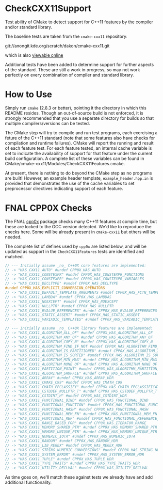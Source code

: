 CheckCXX11Support
=================
Test ability of CMake to detect support for C++11 features by the compiler
and/or standard library.

The baseline tests are taken from the `cmake-cxx11` repository:

git://anongit.kde.org/scratch/dakon/cmake-cxx11.git

which is also [viewable online](http://quickgit.kde.org/?p=scratch%2Fdakon%2Fcmake-cxx11.git)

Additional tests have been added to determine support for further aspects
of the standard. These are still a work in progress, so may not work
perfectly on every combination of compiler and standard library.

How to Use
==========
Simply run `cmake` (2.8.3 or better), pointing it the directory in which
this README resides.
Though an out-of-source build is not enforced, it is strongly recommended that
you use a separate directory for builds so that multiple compilers/versions
can be tested.

The CMake step will try to compile and run test programs, each exercising
a feture of the C++11 standard (note that some features also have checks
for compilation and runtime failures). CMake will report the running and
  result of each feature test.
  For each feature tested, an internal
cache variable is set to indicate the availability of support for that
feature under the current build configuration. A complete list of these
variables can be found in CMake/cmake-cxx11/Modules/CheckCXX11Features.cmake.

At present, there is nothing to do beyond the CMake step as no programs
are built! However, an example header template, `example_header.hpp.in` is
provided that demonstrates the use of the cache variables to set
preprocessor directives indicating support of each feature.

FNAL CPP0X Checks
=================
The FNAL [cpp0x](https://cdcvs.fnal.gov/redmine/projects/cpp0x) package
checks many C++11 features at compile time, but these are locked
to the GCC version detected. We'd like to reproduce the checks here. Some
will be already present in `cmake-cxx11` but others will be needed.

The complete list of defines used by `cpp0x` are listed below, and
will be updated as support in the `CheckCXX11Features` tests are identified
and matched.

```cpp
// --- Initially assume _no_ C++0X core features are implemented:
// -> "HAS_CXX11_AUTO" #undef CPP0X_HAS_AUTO
// -> "HAS_CXX11_CONSTEXPR" #undef CPP0X_HAS_CONSTEXPR_FUNCTIONS
// -> "HAS_CXX11_CONSTEXPR" #undef CPP0X_HAS_CONSTEXPR_VARIABLES
// -> "HAS_CXX11_DECLTYPE" #undef CPP0X_HAS_DECLTYPE
#undef CPP0X_HAS_EXPLICIT_CONVERSION_OPERATORS
// -> "HAS_CXX11_DEFAULT_TEMPLATE_ARGUMENTS #undef CPP0X_HAS_FCTN_TEMPLATE_DEFAULT_ARGS
// -> "HAS_CXX11_LAMBDA" #undef CPP0X_HAS_LAMBDAS
// -> "HAS_CXX11_NOEXCEPT" #undef CPP0X_HAS_NOEXCEPT
// -> "HAS_CXX11_NULLPTR" #undef CPP0X_HAS_NULLPTR
// -> "HAS_CXX11_RVALUE_REFERENCES" #undef CPP0X_HAS_RVALUE_REFERENCES
// -> "HAS_CXX11_STATIC_ASSERT" #undef CPP0X_HAS_STATIC_ASSERT
// -> "HAS_CXX11_VARIADIC_TEMPLATES" #undef CPP0X_HAS_VARIADIC_TEMPLATES

// --- Initially assume _no_ C++0X library features are implemented:
// -> "HAS_CXX11_ALGORITHM_ALL_OF" #undef CPP0X_HAS_ALGORITHM_ALL_OF
// -> "HAS_CXX11_ALGORITHM_ANY_OF" #undef CPP0X_HAS_ALGORITHM_ANY_OF
// -> "HAS_CXX11_ALGORITHM_COPY_N" #undef CPP0X_HAS_ALGORITHM_COPY_N
// -> "HAS_CXX11_ALGORITHM_FIND_IF_NOT #undef CPP0X_HAS_ALGORITHM_FIND_IF_NOT
// -> "HAS_CXX11_ALGORITHM_IS_PARTITIONED" #undef CPP0X_HAS_ALGORITHM_IS_PARTITIONED
// -> "HAS_CXX11_ALGORITHM_IS_SORTED" #undef CPP0X_HAS_ALGORITHM_IS_SORTED
// -> "HAS_CXX11_ALGORITHM_MIN_MAX" #undef CPP0X_HAS_ALGORITHM_MIN_MAX
// -> "HAS_CXX11_ALGORITHM_NONE_OF" #undef CPP0X_HAS_ALGORITHM_NONE_OF
// -> "HAS_CXX11_PARTITION_POINT" #undef CPP0X_HAS_ALGORITHM_PARTITION_POINT
// -> "HAS_CXX11_ALGORITHM_SHUFFLE" #undef CPP0X_HAS_ALGORITHM_SHUFFLE
// -> "HAS_CXX11_ARRAY" #undef CPP0X_HAS_ARRAY_HDR
// -> "HAS_CXX11_CMAKE_C99" #undef CPP0X_HAS_CMATH_C99
// -> "HAS_CXX11_CMATH_FPCLASSIFY" #undef CPP0X_HAS_CMATH_FPCLASSIFICATION
// -> "HAS_CXX11_CSTDDEF_NULLPTR_T" #undef CPP0X_HAS_CSTDDEF_NULLPTR_T
// -> "HAS_CXX11_CSTDINT_H" #undef CPP0X_HAS_CSTDINT_HDR
// -> "HAS_CXX11_FUNCTIONAL_BIND" #undef CPP0X_HAS_FUNCTIONAL_BIND
// -> "HAS_CXX11_FUNCTIONAL_FUNCTION" #undef CPP0X_HAS_FUNCTIONAL_FUNCTION
// -> "HAS_CXX11_FUNCTIONAL_HASH" #undef CPP0X_HAS_FUNCTIONAL_HASH
// -> "HAS_CXX11_FUNCTIONAL_MEM_FN" #undef CPP0X_HAS_FUNCTIONAL_MEM_FN
// -> "HAS_CXX11_FUNCTIONAL_REF" #undef CPP0X_HAS_FUNCTIONAL_REFERENCE_WRAPPER
// -> "HAS_CXX11_RANGE_BASED_FOR" #undef CPP0X_HAS_ITERATOR_RANGE
// -> "HAS_CXX11_MEMORY_SHARED_PTR" #undef CPP0X_HAS_MEMORY_SHARED_PTR
// -> "HAS_CXX11_MEMORY_UNIQUE_PTR" #undef CPP0X_HAS_MEMORY_UNIQUE_PTR
// -> "HAS_CXX11_NUMERIC_IOTA" #undef CPP0X_HAS_NUMERIC_IOTA
// -> "HAS_CXX11_RANDOM" #undef CPP0X_HAS_RANDOM_HDR
// -> "HAS_CXX11_LIB_REGEX" #undef CPP0X_HAS_REGEX_HDR
// -> "HAS_CXX11_STRING_NUMERIC_CONVERSIONS" #undef CPP0X_HAS_STRING_NUMERIC_CONVERSIONS
// -> "HAS_CXX11_SYSTEM_ERROR" #undef CPP0X_HAS_SYSTEM_ERROR_HDR
// -> "HAS_CXX11_TUPLE" #undef CPP0X_HAS_TUPLE_HDR
// -> "HAS_CXX11_TYPE_TRAITS" #undef CPP0X_HAS_TYPE_TRAITS_HDR
// -> "HAS_CXX11_UTILITY_DECLVAL" #undef CPP0X_HAS_UTILITY_DECLVAL
```

As time goes on, we'll match these against tests we already have and add
additional functionality.

